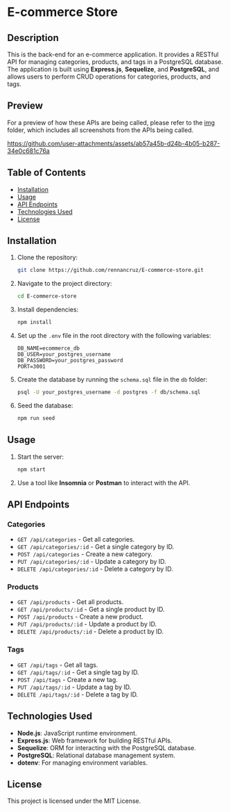 # E-commerce Store

## Description
This is the back-end for an e-commerce application. It provides a RESTful API for managing categories, products, and tags in a PostgreSQL database. The application is built using **Express.js**, **Sequelize**, and **PostgreSQL**, and allows users to perform CRUD operations for categories, products, and tags.

## Preview
For a preview of how these APIs are being called, please refer to the [img](/img/) folder, which includes all screenshots from the APIs being called.


https://github.com/user-attachments/assets/ab57a45b-d24b-4b05-b287-34e0c681c76a


## Table of Contents
- [Installation](#installation)
- [Usage](#usage)
- [API Endpoints](#api-endpoints)
- [Technologies Used](#technologies-used)
- [License](#license)

## Installation

1. Clone the repository:
   ```bash
   git clone https://github.com/rennancruz/E-commerce-store.git
   ```

2. Navigate to the project directory:
   ```bash
   cd E-commerce-store
   ```

3. Install dependencies:
   ```bash
   npm install
   ```

4. Set up the `.env` file in the root directory with the following variables:
   ```env
   DB_NAME=ecommerce_db
   DB_USER=your_postgres_username
   DB_PASSWORD=your_postgres_password
   PORT=3001
   ```

5. Create the database by running the `schema.sql` file in the `db` folder:
   ```bash
   psql -U your_postgres_username -d postgres -f db/schema.sql
   ```

6. Seed the database:
   ```bash
   npm run seed
   ```

## Usage

1. Start the server:
   ```bash
   npm start
   ```

2. Use a tool like **Insomnia** or **Postman** to interact with the API.

## API Endpoints

### Categories
- `GET /api/categories` - Get all categories.
- `GET /api/categories/:id` - Get a single category by ID.
- `POST /api/categories` - Create a new category.
- `PUT /api/categories/:id` - Update a category by ID.
- `DELETE /api/categories/:id` - Delete a category by ID.

### Products
- `GET /api/products` - Get all products.
- `GET /api/products/:id` - Get a single product by ID.
- `POST /api/products` - Create a new product.
- `PUT /api/products/:id` - Update a product by ID.
- `DELETE /api/products/:id` - Delete a product by ID.

### Tags
- `GET /api/tags` - Get all tags.
- `GET /api/tags/:id` - Get a single tag by ID.
- `POST /api/tags` - Create a new tag.
- `PUT /api/tags/:id` - Update a tag by ID.
- `DELETE /api/tags/:id` - Delete a tag by ID.

## Technologies Used

- **Node.js**: JavaScript runtime environment.
- **Express.js**: Web framework for building RESTful APIs.
- **Sequelize**: ORM for interacting with the PostgreSQL database.
- **PostgreSQL**: Relational database management system.
- **dotenv**: For managing environment variables.

## License

This project is licensed under the MIT License.
